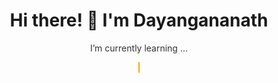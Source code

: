 <!-- Animated text example -->
<h1 align="center">Hi there! 👋 I'm Dayangananath</h1>

<!-- Blinking text effect -->
<p align="center">
  <span style="animation: blink 1s infinite;">I’m currently learning ...</span>
</p>

<!-- Typing animation for skills -->
<p align="center">
  <span id="skills">I’m interested in...</span>
</p>

<!-- CSS for animations -->
<style>
@keyframes blink {
  0% { opacity: 1; }
  50% { opacity: 0; }
  100% { opacity: 1; }
}

@keyframes typing {
  from { width: 0; }
  to { width: 100%; }
}

#skills {
  display: inline-block;
  white-space: nowrap;
  overflow: hidden;
  border-right: .15em solid orange;
  animation: typing 2s steps(30, end), blink-caret .75s step-end infinite;
}
</style>

